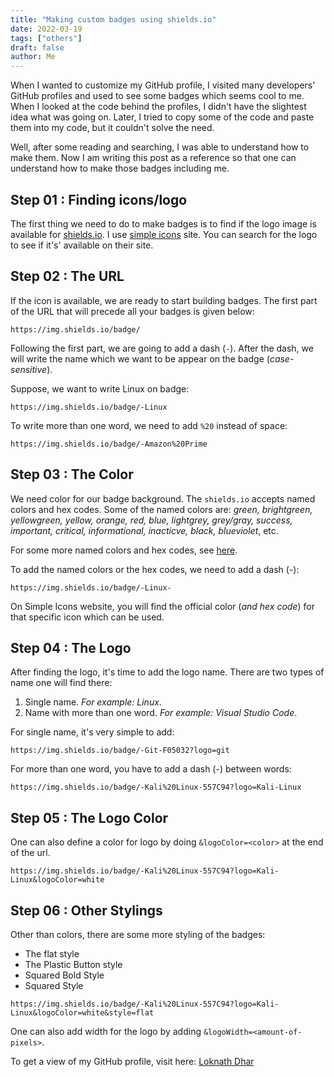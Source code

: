 ```yaml
---
title: "Making custom badges using shields.io"
date: 2022-03-19
tags: ["others"]
draft: false
author: Me
---
```


When I wanted to customize my GitHub profile, I visited many developers' GitHub profiles and used to see some badges which seems cool to me. When I looked at the code behind the profiles, I didn't have the slightest idea what was going on. Later, I tried to copy some of the code and paste them into my code, but it couldn't solve the need.

Well, after some reading and searching, I was able to understand how to make them. Now I am writing this post as a reference so that one can understand how to make those badges including me.

## Step 01 : Finding icons/logo

The first thing we need to do to make badges is to find if the logo image is available for [shields.io](https://shields.io/#your-badge). I use [simple icons](https://simpleicons.org/) site. You can search for the logo to see if it's' available on their site.

## Step 02 : The URL

If the icon is available, we are ready to start building badges. The first part of the URL that will precede all your badges is given below:

```
https://img.shields.io/badge/
```

Following the first part, we are going to add a dash (`-`). After the dash, we will write the name which we want to be appear on the badge (*case-sensitive*).

Suppose, we want to write Linux on badge:
```
https://img.shields.io/badge/-Linux
```

To write more than one word, we need to add `%20` instead of space:
```
https://img.shields.io/badge/-Amazon%20Prime
```

## Step 03 : The Color

We need color for our badge background. The `shields.io` accepts named colors and hex codes. Some of the named colors are: *green, brightgreen, yellowgreen, yellow, orange, red, blue, lightgrey, grey/gray, success, important, critical, informational, inacticve, black, blueviolet*, etc.

For some more named colors and hex codes, see [here](https://htmlcolorcodes.com/color-names/).

To add the named colors or the hex codes, we need to add a dash (-):
```
https://img.shields.io/badge/-Linux-
```

On Simple Icons website, you will find the official color (*and hex code*) for that specific icon which can be used.

## Step 04 : The Logo

After finding the logo, it's time to add the logo name. There are two types of name one will find there:
1. Single name. *For example: Linux*.
2. Name with more than one word. *For example: Visual Studio Code*. 

For single name, it's very simple to add:
```
https://img.shields.io/badge/-Git-F05032?logo=git
```

For more than one word, you have to add a dash (-) between words:
```
https://img.shields.io/badge/-Kali%20Linux-557C94?logo=Kali-Linux
```

## Step 05 : The Logo Color

One can also define a color for logo by doing `&logoColor=<color>` at the end of the url.
```
https://img.shields.io/badge/-Kali%20Linux-557C94?logo=Kali-Linux&logoColor=white
```

## Step 06 : Other Stylings

Other than colors, there are some more styling of the badges:
- The flat style
- The Plastic Button style
- Squared Bold Style
- Squared Style

```
https://img.shields.io/badge/-Kali%20Linux-557C94?logo=Kali-Linux&logoColor=white&style=flat
```

One can also add width for the logo by adding `&logoWidth=<amount-of-pixels>`.


To get a view of my GitHub profile, visit here: [Loknath Dhar](https://github.com/Dhar01)